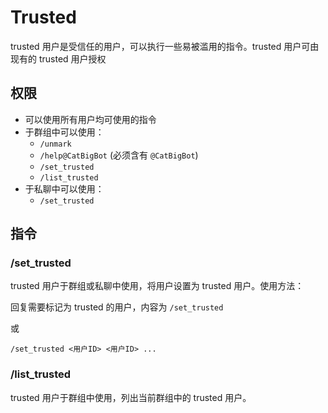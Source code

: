 # Trusted

trusted 用户是受信任的用户，可以执行一些易被滥用的指令。trusted 用户可由现有的 trusted 用户授权

## 权限

* 可以使用所有用户均可使用的指令
* 于群组中可以使用：
    * `/unmark`
    * `/help@CatBigBot` (必须含有 `@CatBigBot`)
    * `/set_trusted`
    * `/list_trusted`
* 于私聊中可以使用：
    * `/set_trusted`

## 指令

### /set_trusted

trusted 用户于群组或私聊中使用，将用户设置为 trusted 用户。使用方法：

回复需要标记为 trusted 的用户，内容为 `/set_trusted`

或

```
/set_trusted <用户ID> <用户ID> ...
```

### /list_trusted

trusted 用户于群组中使用，列出当前群组中的 trusted 用户。
